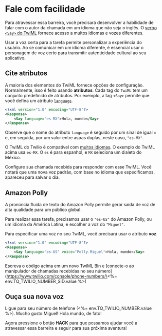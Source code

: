 # Fale com facilidade

Para atravessar essa barreira, você precisará desenvolver a habilidade de falar com o autor da chamada em um idioma que não seja o inglês. O [verbo `<Say>` do TwiML](https://www.twilio.com/docs/voice/twiml/say) fornece acesso a muitos idiomas e vozes diferentes.

Usar a voz certa para a tarefa permite personalizar a experiência do usuário. Ao se comunicar em um idioma diferente, é essencial usar o personagem de voz certo para transmitir autenticidade cultural ao seu aplicativo.

## Cite atributos

A maioria dos elementos do TwiML fornece opções de configuração. Normalmente, isso é feito usando **atributos**. Cada tag do `TwiML` tem um conjunto predefinido de atributos. Por exemplo, a tag `<Say>` permite que você defina um atributo [`language`](https://www.twilio.com/docs/voice/twiml/say#attributes-language).

```xml
<?xml version="1.0" encoding="UTF-8"?>
<Response>
    <Say language="es-MX">Hola, mundo</Say>
</Response>
```

Observe que o nome do atributo `language` é seguido por um sinal de igual `=` e, em seguida, por um valor entre aspas duplas, neste caso, `"es-MX"`.

O TwiML do Twilio é compatível com [muitos idiomas](https://www.twilio.com/docs/voice/twiml/say#attributes-language). O exemplo do TwiML acima usa `es-MX`. O `es` é para espanhol, e `MX` seleciona um dialeto do México.

Configure sua chamada recebida para responder com esse TwiML. Você notará que uma nova voz padrão, com base no idioma que especificamos, apareceu para salvar o dia.

## Amazon Polly

A pronúncia fluida de texto do Amazon Polly permite gerar saída de voz de alta qualidade para um público global.

Para realizar essa tarefa, precisamos usar o `"es-US"` do Amazon Polly, ou um idioma da América Latina, e escolher a voz do `"Miguel"`.

Para especificar uma voz no seu TwiML, você precisará usar o atributo **voz**.

```xml
<?xml version="1.0" encoding="UTF-8"?>
<Response>
    <Say language="es-US" voice="Polly.Miguel">Hola, mundo</Say>
</Response>
```

Escreva o código acima em um novo TwiML Bin e \[conecte-o ao manipulador de chamadas recebidas no seu número](https://www.twilio.com/console/phone-numbers/\<%= env.TQ_TWILIO_NUMBER_SID.value %>)

## Ouça sua nova voz

Ligue para seu número de telefone (\<%= env.TQ_TWILIO_NUMBER.value %>). Mucho gusto Miguel! Hola mundo, de fato!

Agora pressione o botão **HACK** para que possamos ajudar você a atravessar essa barreira e seguir para sua próxima aventura!